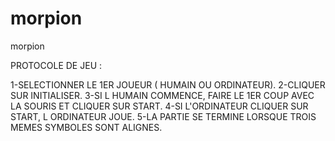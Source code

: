 # morpion
morpion


PROTOCOLE DE JEU : 

 1-SELECTIONNER LE 1ER JOUEUR ( HUMAIN OU ORDINATEUR).
 2-CLIQUER SUR INITIALISER.
 3-SI L HUMAIN COMMENCE, FAIRE LE 1ER COUP AVEC LA SOURIS ET CLIQUER SUR START.
 4-SI L'ORDINATEUR CLIQUER SUR START, L ORDINATEUR JOUE.
 5-LA PARTIE SE TERMINE LORSQUE TROIS MEMES SYMBOLES SONT ALIGNES.

